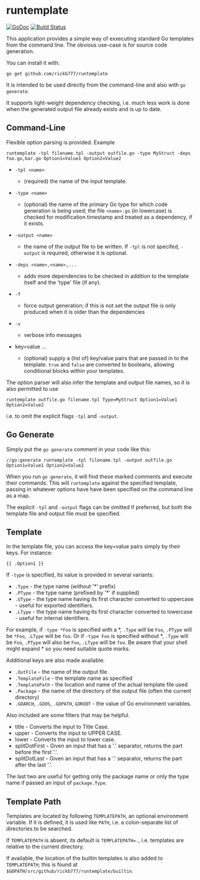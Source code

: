 # runtemplate

[![GoDoc](https://img.shields.io/badge/api-Godoc-blue.svg?style=flat-square)](https://godoc.org/github.com/rickb777/runtemplate)
[![Build Status](https://travis-ci.org/rickb777/runtemplate.svg?branch=master)](https://travis-ci.org/rickb777/runtemplate)

This application provides a simple way of exxecuting standard Go templates from the command line. The obvious
use-case is for source code generation.

You can install it with:

```
go get github.com/rickb777/runtemplate
```

It is intended to be used directly from the command-line and also with `go generate`.

It supports light-weight dependency checking, i.e. much less work is done when the generated output file
already exists and is up to date.

## Command-Line

Flexible option parsing is provided. Example

```
runtemplate -tpl filename.tpl -output outfile.go -type MyStruct -deps foo.go,bar.go Option1=Value1 Option2=Value2
```

 * `-tpl <name>`
   - (required) the name of the input template.

 * `-type <name>`
   - (optional) the name of the primary Go type for which code generation is being used; the file `<name>.go`
     (in lowercase) is checked for modification timestamp and treated as a dependency, if it exists.

 * `-output <name>`
   - the name of the output file to be written. If `-tpl` is not specifed, `-output` is required,
     otherwise it is optional.

 * `-deps <name>,<name>,...`
   - adds more dependencies to be checked in addition to the template itself and the 'type' file (if any).

 * `-f`
   - force output generation; if this is not set the output file is only produced when it is older than the
     dependencies

 * `-v`
   - verbose info messages

 * key=value ...
   - (optional) supply a (list of) key/value pairs that are passed in to the template. `true` and `false` are
     converted to booleans, allowing conditional blocks within your templates.

The option parser will also infer the template and output file names, so it is also permitted to use

```
runtemplate outfile.go filename.tpl Type=MyStruct Option1=Value1 Option2=Value2
```

i.e. to omit the explicit flags `-tpl` and `-output`.

## Go Generate

Simply put the `go generate` comment in your code like this:

```
//go:generate runtemplate -tpl filename.tpl -output outfile.go Option1=Value1 Option2=Value2
```

When you run `go generate`, it will find these marked comments and execute their commands. This will
`runtemplate` against the specified template, passing in whatever options have have been specified
on the command line as a map.

The explicit `-tpl` and `-output` flags can be omitted if preferred, but both the template file and
output file must be specified.

## Template

In the template file, you can access the key=value pairs simply by their keys. For instance:

`{{ .Option1 }}`

If `-type` is specified, its value is provided in several variants:

 * `.Type`  - the type name (without '*' prefix)
 * `.PType` - the type name (prefixed by '*' if supplied)
 * `.UType` - the type name having its first character converted to uppercase - useful for exported identifiers.
 * `.LType` - the type name having its first character converted to lowercase - useful for internal identifiers.

For example, if `-type *Foo` is specified with a *, `.Type` will be `Foo`,  `.PType` will be `*Foo`,  `.LType` will be `foo`.
Or if `-type Foo` is specified without *, `.Type` will be `Foo`,  `.PType` will also be `Foo`,  `.LType` will be `foo`.
Be aware that your shell might expand * so you need suitable quote marks.

Additional keys are also made available:

 * `.OutFile` - the name of the output file
 * `.TemplateFile` - the template name as specified
 * `.TemplatePath` - the location and name of the actual template file used
 * `.Package` - the name of the directory of the output file (often the current directory)
 * `.GOARCH`, `.GOOS`, `.GOPATH`, `GOROOT` - the value of Go environment variables.

Also included are some filters that may be helpful.

 * title - Converts the input to Title Case.
 * upper - Converts the input to UPPER CASE.
 * lower - Converts the input to lower case.
 * splitDotFirst - Given an input that has a '.' separator, returns the part before the first '.'.
 * splitDotLast - Given an input that has a '.' separator, returns the part after the last '.'.

The last two are useful for getting only the package name or only the type name if passed an input of `package.Type`.

## Template Path

Templates are located by following `TEMPLATEPATH`, an optional environment variable. If it is defined, it
is used like `PATH`, i.e. a colon-separate list of directories to be searched.

If `TEMPLATEPATH` is absent, its default is `TEMPLATEPATH=.`, i.e. templates are relative to the current directory.

If available, the location of the builtin templates is also added to `TEMPLATEPATH`; this is found at
`$GOPATH/src/github/rickb777/runtemplate/builtin`.
